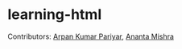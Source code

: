 # learning-html

Contributors:
[Arpan Kumar Pariyar](https://github.com/kooolarpan), [Ananta Mishra](https://github.com/anantamishra)
